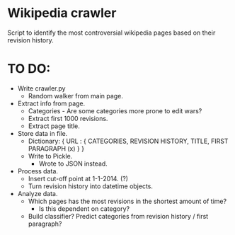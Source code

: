 # Wikipedia crawler
Script to identify the most controversial wikipedia pages based on their revision history.

# TO DO:
- Write crawler.py
  - Random walker from main page.
- Extract info from page.
  - Categories - Are some categories more prone to edit wars?
  - Extract first 1000 revisions.
  - Extract page title.
- Store data in file.
  - Dictionary: { URL : { CATEGORIES, REVISION HISTORY, TITLE, FIRST PARAGRAPH (x) } } 
  - Write to Pickle.
    - Wrote to JSON instead. 
- Process data.
  - Insert cut-off point at 1-1-2014. (?)
  - Turn revision history into datetime objects. 
- Analyze data.
  - Which pages has the most revisions in the shortest amount of time?
    - Is this dependent on category?
  - Build classifier? Predict categories from revision history / first paragraph?
